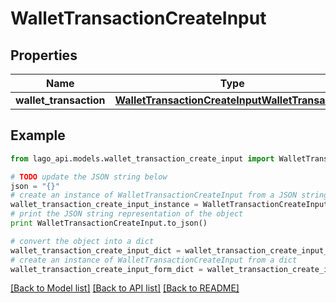 # WalletTransactionCreateInput


## Properties

Name | Type | Description | Notes
------------ | ------------- | ------------- | -------------
**wallet_transaction** | [**WalletTransactionCreateInputWalletTransaction**](WalletTransactionCreateInputWalletTransaction.md) |  | 

## Example

```python
from lago_api.models.wallet_transaction_create_input import WalletTransactionCreateInput

# TODO update the JSON string below
json = "{}"
# create an instance of WalletTransactionCreateInput from a JSON string
wallet_transaction_create_input_instance = WalletTransactionCreateInput.from_json(json)
# print the JSON string representation of the object
print WalletTransactionCreateInput.to_json()

# convert the object into a dict
wallet_transaction_create_input_dict = wallet_transaction_create_input_instance.to_dict()
# create an instance of WalletTransactionCreateInput from a dict
wallet_transaction_create_input_form_dict = wallet_transaction_create_input.from_dict(wallet_transaction_create_input_dict)
```
[[Back to Model list]](../README.md#documentation-for-models) [[Back to API list]](../README.md#documentation-for-api-endpoints) [[Back to README]](../README.md)


